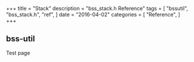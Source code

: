 +++
title = "Stack"
description = "bss_stack.h Reference"
tags = [
    "bssutil",
    "bss_stack.h",
    "ref",
]
date = "2016-04-02"
categories = [
    "Reference",
]
+++

## bss-util

Test page